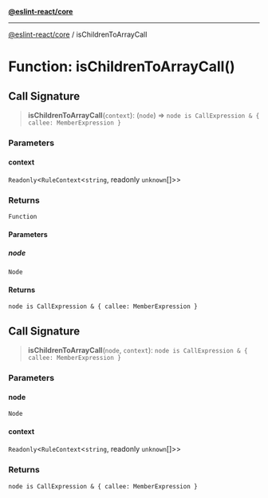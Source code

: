 [**@eslint-react/core**](../README.md)

***

[@eslint-react/core](../README.md) / isChildrenToArrayCall

# Function: isChildrenToArrayCall()

## Call Signature

> **isChildrenToArrayCall**(`context`): (`node`) => `node is CallExpression & { callee: MemberExpression }`

### Parameters

#### context

`Readonly`\<`RuleContext`\<`string`, readonly `unknown`[]\>\>

### Returns

`Function`

#### Parameters

##### node

`Node`

#### Returns

`node is CallExpression & { callee: MemberExpression }`

## Call Signature

> **isChildrenToArrayCall**(`node`, `context`): `node is CallExpression & { callee: MemberExpression }`

### Parameters

#### node

`Node`

#### context

`Readonly`\<`RuleContext`\<`string`, readonly `unknown`[]\>\>

### Returns

`node is CallExpression & { callee: MemberExpression }`
